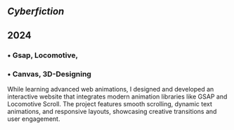 



## *Cyberfiction*
## 2024

### • Gsap, Locomotive,
### • Canvas, 3D-Designing

While learning advanced web animations, I designed and developed an
interactive website that integrates modern animation libraries like
GSAP and Locomotive Scroll. The project features smooth scrolling,
dynamic text animations, and responsive layouts, showcasing creative
transitions and user engagement.